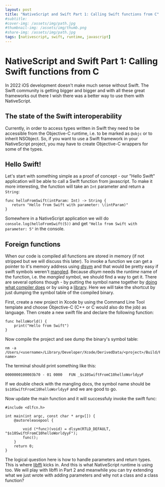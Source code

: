 ```yaml
---
layout: post
title: "NativeScript and Swift Part 1: Calling Swift functions from C"
#subtitle: 
#cover-img: /assets/img/path.jpg
#thumbnail-img: /assets/img/thumb.png
#share-img: /assets/img/path.jpg
tags: [nativescript, swift, runtime, javascript]
---
```


# NativeScript and Swift Part 1: Calling Swift functions from C

In 2022 iOS development doesn't make much sense without Swift. The Swift community is getting bigger and bigger and with all these great frameworks out there I wish there was a better way to use them with NativeScript. 

## The state of the Swift interoperability
Currently, in order to access types written in Swift they need to be accessible from the Objective-C runtime, i.e. to be marked as `@objc` or to inherit NSObject. So, if you want to use a Swift framework in your NativeScript project, you may have to create Objective-C wrappers for some of the types. 

## Hello Swift!
Let's start with something simple as a proof of concept - our "Hello Swift" application will be able to call a Swift function from javascript. To make it more interesting, the function will take an `Int` parameter and return a `String`:

```
func helloFromSwift(intParam: Int) -> String {
   return "Hello from Swift with parameter: \(intParam)"
}
```

Somewhere in a NativeScript application we will do `console.log(helloFromSwift(5))` and get `"Hello from Swift with parameter: 5"` in the console.

## Foreign functions

When our code is compiled all functions are stored in memory (if not stripped but we will discuss this later). To invoke a function we can get a pointer to it's memory address using [dlsym](https://man7.org/linux/man-pages/man3/dlsym.3.html) and that would be pretty easy if swift symbols weren't [mangled](https://en.wikipedia.org/wiki/Name_mangling). Because *dlsym* needs the *runtime* name of the function, i.e. the *mangled* symbol, we should find a way to get it. There are several options though - by putting the symbol name together by [doing what compiler does](https://github.com/apple/swift/blob/main/docs/ABI/Mangling.rst) or by using a [library](https://github.com/apple/swift/tree/main/tools/SourceKit). 
Here we will take the shortcut by just dumping the symbol table of the compiled binary.

First, create a new project in Xcode by using the Command Line Tool template and choose Objective-C (C++ or C would also do the job) as language. Then create a new swift file and declare the following function:

```
func helloWorld() {
    print("Hello from Swift")
}
```

Now compile the project and see dump the binary's symbol table:
```
nm -a /Users/<username>/Library/Developer/Xcode/DerivedData/<project>/Build/Products/Debug/<product name>
```

The terminal should print something like this:
```
0000000100003b70 - 01 0000   FUN _$s10SwiftFromC10helloWorldyyF
```
If we double check with the mangling docs, the symbol name should be `$s10SwiftFromC10helloWorldyyF` and we are good to go.

Now update the main function and it will successfuly invoke the swift func:

```
#include <dlfcn.h>

int main(int argc, const char * argv[]) {
    @autoreleasepool {
        
        void (*func)(void) = dlsym(RTLD_DEFAULT, "$s10SwiftFromC10helloWorldyyF");
        func();
    }
    return 0;
}
```

The logical question here is how to handle parameters and return types. This is where [libffi](https://github.com/libffi/libffi) kicks in. And this is what NativeScript runtime is using too. We will play with libffi in Part 2 and meanwhile you can try extending what we just wrote with adding parameters and why not a class and a class function?
